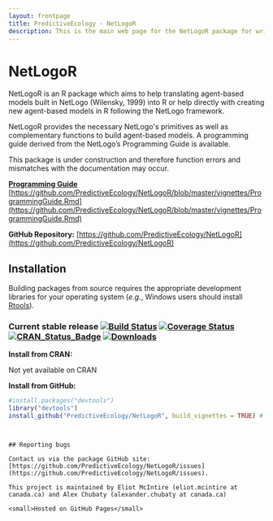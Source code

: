 ```yaml
---
layout: frontpage
title: PredictiveEcology - NetLogoR
description: This is the main web page for the NetLogoR package for writing and running individual based models using the NetLogo dictionary, ported to R
---
```


<head>
    <meta charset="utf-8">
    <meta http-equiv="X-UA-Compatible" content="chrome=1">
    <link rel="stylesheet" href="stylesheets/styles.css">
    <link rel="stylesheet" href="stylesheets/pygment_trac.css">
    <meta name="viewport" content="width=device-width, initial-scale=1, user-scalable=no">
</head>

# NetLogoR

NetLogoR is an R package which aims to help translating agent-based models built in NetLogo (Wilensky, 1999) into R or help directly with creating new agent-based models in R following the NetLogo framework.

NetLogoR provides the necessary NetLogo's primitives as well as complementary functions to build agent-based models. A programming guide derived from the NetLogo’s Programming Guide is available.

This package is under construction and therefore function errors and mismatches with the documentation may occur.

[**Programming Guide**](https://github.com/PredictiveEcology/NetLogoR/blob/master/vignettes/ProgrammingGuide.Rmd) [https://github.com/PredictiveEcology/NetLogoR/blob/master/vignettes/ProgrammingGuide.Rmd](https://github.com/PredictiveEcology/NetLogoR/blob/master/vignettes/ProgrammingGuide.Rmd) 


**GitHub Repository:** [https://github.com/PredictiveEcology/NetLogoR](https://github.com/PredictiveEcology/NetLogoR)


## Installation

Building packages from source requires the appropriate development libraries for your operating system (*e.g.*, Windows users should install [Rtools](http://cran.r-project.org/bin/windows/Rtools/)).


### Current stable release [![Build Status](https://travis-ci.org/PredictiveEcology/NetLogoR.svg?branch=master)](https://travis-ci.org/PredictiveEcology/NetLogoR) [![Coverage Status](https://coveralls.io/repos/PredictiveEcology/NetLogoR/badge.svg?branch=master)](https://coveralls.io/r/PredictiveEcology/NetLogoR?branch=master) [![CRAN_Status_Badge](http://www.r-pkg.org/badges/version/NetLogoR)](https://cran.r-project.org/package=NetLogoR) [![Downloads](http://cranlogs.r-pkg.org/badges/NetLogoR)](https://cran.rstudio.com/package=NetLogoR)

**Install from CRAN:**

Not yet available on CRAN

**Install from GitHub:**
    
```r
#install.packages("devtools")
library("devtools")
install_github("PredictiveEcology/NetLogoR", build_vignettes = TRUE) # stable
```

```


## Reporting bugs

Contact us via the package GitHub site: [https://github.com/PredictiveEcology/NetLogoR/issues](https://github.com/PredictiveEcology/NetLogoR/issues).

This project is maintained by Eliot McIntire (eliot.mcintire at canada.ca) and Alex Chubaty (alexander.chubaty at canada.ca)

<small>Hosted on GitHub Pages</small>
